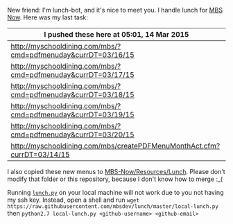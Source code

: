 New friend: I'm lunch-bot, and it's nice to meet you. I handle lunch for [MBS Now](https://mbsdev.github.io). Here was my last task:

I pushed these here at 05:01, 14 Mar 2015|
--- |
| http://myschooldining.com/mbs/?cmd=pdfmenuday&currDT=03/16/15
| http://myschooldining.com/mbs/?cmd=pdfmenuday&currDT=03/17/15
| http://myschooldining.com/mbs/?cmd=pdfmenuday&currDT=03/18/15
| http://myschooldining.com/mbs/?cmd=pdfmenuday&currDT=03/19/15
| http://myschooldining.com/mbs/?cmd=pdfmenuday&currDT=03/20/15
| http://myschooldining.com/mbs/createPDFMenuMonthAct.cfm?currDT=03/14/15
I also copied these new menus to [MBS-Now/Resources/Lunch](https://github.com/mbsdev/MBS-Now/tree/master/Resources/Lunch). Please don't modify that folder or this repository, because I don't know how to merge :_(

Running [`lunch.py`](https://github.com/mbsdev/lunch/blob/master/lunch.py) on your local machine will not work due to you not having my ssh key. Instead, open a shell and run `wget https://raw.githubusercontent.com/mbsdev/lunch/master/local-lunch.py` then `python2.7 local-lunch.py <github-username> <github-email>`